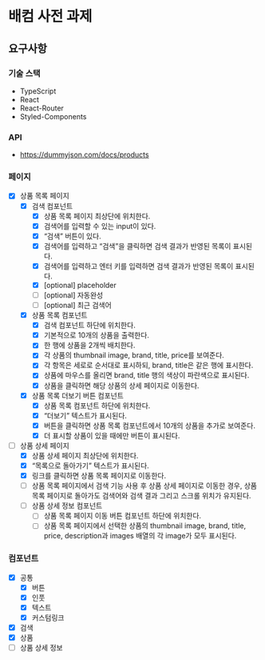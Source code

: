 # 배컴 사전 과제

## 요구사항

### 기술 스택

- TypeScript
- React
- React-Router
- Styled-Components

### API

- https://dummyjson.com/docs/products

### 페이지

- [x] 상품 목록 페이지
  - [x] 검색 컴포넌트
    - [x] 상품 목록 페이지 최상단에 위치한다.
    - [x] 검색어를 입력할 수 있는 input이 있다.
    - [x] “검색” 버튼이 있다.
    - [x] 검색어를 입력하고 “검색”을 클릭하면 검색 결과가 반영된 목록이 표시된다.
    - [x] 검색어를 입력하고 엔터 키를 입력하면 검색 결과가 반영된 목록이 표시된다.
    - [x] [optional] placeholder
    - [ ] [optional] 자동완성
    - [ ] [optional] 최근 검색어
  - [x] 상품 목록 컴포넌트
    - [x] 검색 컴포넌트 하단에 위치한다.
    - [x] 기본적으로 10개의 상품을 출력한다.
    - [x] 한 행에 상품을 2개씩 배치한다.
    - [x] 각 상품의 thumbnail image, brand, title, price를 보여준다.
    - [x] 각 항목은 세로로 순서대로 표시하되, brand, title은 같은 행에 표시한다.
    - [x] 상품에 마우스를 올리면 brand, title 행의 색상이 파란색으로 표시된다.
    - [x] 상품을 클릭하면 해당 상품의 상세 페이지로 이동한다.
  - [x] 상품 목록 더보기 버튼 컴포넌트
    - [x] 상품 목록 컴포넌트 하단에 위치한다.
    - [x] “더보기” 텍스트가 표시된다.
    - [x] 버튼을 클릭하면 상품 목록 컴포넌트에서 10개의 상품을 추가로 보여준다.
    - [x] 더 표시할 상품이 있을 때에만 버튼이 표시된다.
- [ ] 상품 상세 페이지
  - [x] 상품 상세 페이지 최상단에 위치한다.
  - [x] “목록으로 돌아가기” 텍스트가 표시된다.
  - [x] 링크를 클릭하면 상품 목록 페이지로 이동한다.
  - [ ] 상품 목록 페이지에서 검색 기능 사용 후 상품 상세 페이지로 이동한 경우, 상품 목록 페이지로 돌아가도 검색어와 검색 결과 그리고 스크롤 위치가 유지된다.
  - [ ] 상품 상세 정보 컴포넌트
    - [ ] 상품 목록 페이지 이동 버튼 컴포넌트 하단에 위치한다.
    - [ ] 상품 목록 페이지에서 선택한 상품의 thumbnail image, brand, title, price, description과 images 배열의 각 image가 모두 표시된다.

### 컴포넌트

- [x] 공통
  - [x] 버튼
  - [x] 인풋
  - [x] 텍스트
  - [x] 커스텀링크
- [x] 검색
- [x] 상품
- [ ] 상품 상세 정보
